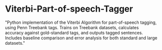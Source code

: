 # Viterbi-Part-of-speech-Tagger
"Python implementation of the Viterbi Algorithm for part-of-speech tagging, using Penn Treebank tags. Trains on Treebank datasets, calculates accuracy against gold-standard tags, and outputs tagged sentences. Includes baseline comparison and error analysis for both standard and large datasets."
